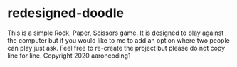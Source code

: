 # redesigned-doodle
This is a simple Rock, Paper, Scissors game. It is designed to play against the computer but if you would like to me to add an option where two people can play just ask.
Feel free to re-create the project but please do not copy line for line.
Copyright 2020 aaroncoding1
